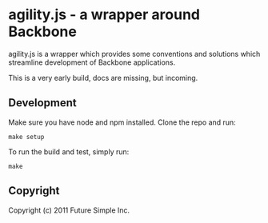 # agility.js - a wrapper around Backbone

agility.js is a wrapper which provides some conventions and solutions which
streamline development of Backbone applications.

This is a very early build, docs are missing, but incoming.

Development
-----------

Make sure you have node and npm installed. Clone the repo and run:

```
make setup
```

To run the build and test, simply run:

```
make
```

Copyright
---------

Copyright (c) 2011 Future Simple Inc.
